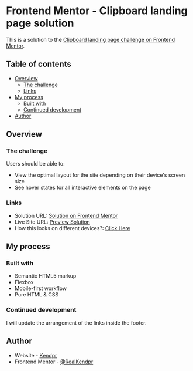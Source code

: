 # Frontend Mentor - Clipboard landing page solution

This is a solution to the [Clipboard landing page challenge on Frontend Mentor](https://www.frontendmentor.io/challenges/clipboard-landing-page-5cc9bccd6c4c91111378ecb9).
## Table of contents

- [Overview](#overview)
  - [The challenge](#the-challenge)
  - [Links](#links)
- [My process](#my-process)
  - [Built with](#built-with)
  - [Continued development](#continued-development)
- [Author](#author)

## Overview

### The challenge

Users should be able to:

- View the optimal layout for the site depending on their device's screen size
- See hover states for all interactive elements on the page

### Links

- Solution URL: [Solution on Frontend Mentor](#)
- Live Site URL: [Preview Solution](https://RealKendpr.github.io/clipboard-landing-page)
- How this looks on different devices?: [Click Here](https://ui.dev/amiresponsive?url=https://RealKendpr.github.io/clipboard-landing-page/)

## My process

### Built with

- Semantic HTML5 markup
- Flexbox
- Mobile-first workflow
- Pure HTML & CSS

### Continued development

I will update the arrangement of the links inside the footer.

## Author
- Website - [Kendpr](https://kendpr.blogspot.com)
- Frontend Mentor - [@RealKendpr](https://www.frontendmentor.io/profile/RealKendpr)
